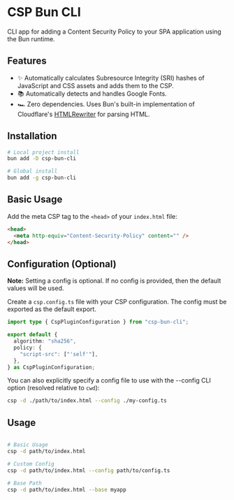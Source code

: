# CSP Bun CLI

CLI app for adding a Content Security Policy to your SPA application using the Bun runtime.

## Features

- ✨ Automatically calculates Subresource Integrity (SRI) hashes of JavaScript and CSS assets and adds them to the CSP.
- 📚 Automatically detects and handles Google Fonts.
- 🏎 Zero dependencies. Uses Bun's built-in implementation of Cloudflare's [HTMLRewriter](https://developers.cloudflare.com/workers/runtime-apis/html-rewriter/) for parsing HTML.

## Installation

```bash
# Local project install
bun add -D csp-bun-cli

# Global install
bun add -g csp-bun-cli
```

## Basic Usage

Add the meta CSP tag to the `<head>` of your `index.html` file:

```html
<head>
  <meta http-equiv="Content-Security-Policy" content="" />
</head>
```

## Configuration (Optional)

**Note:** Setting a config is optional. If no config is provided, then the default values will be used.

Create a `csp.config.ts` file with your CSP configuration. The config must be exported as the default export.

```ts
import type { CspPluginConfiguration } from "csp-bun-cli";

export default {
  algorithm: "sha256",
  policy: {
    "script-src": ["'self'"],
  },
} as CspPluginConfiguration;
```

You can also explicitly specify a config file to use with the --config CLI option (resolved relative to `cwd`):

```bash
csp -d ./path/to/index.html --config ./my-config.ts
```

## Usage

```bash

# Basic Usage
csp -d path/to/index.html

# Custom Config
csp -d path/to/index.html --config path/to/config.ts

# Base Path
csp -d path/to/index.html --base myapp
```
